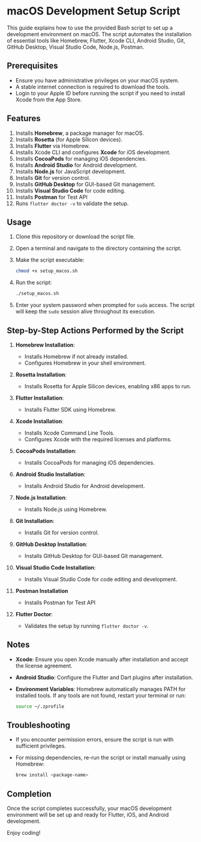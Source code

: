 # macOS Development Setup Script

This guide explains how to use the provided Bash script to set up a development environment on macOS. The script automates the installation of essential tools like Homebrew, Flutter, Xcode CLI, Android Studio, Git, GitHub Desktop, Visual Studio Code, Node.js, Postman.

## Prerequisites

- Ensure you have administrative privileges on your macOS system.
- A stable internet connection is required to download the tools.
- Login to your Apple ID before running the script if you need to install Xcode from the App Store.

## Features

1. Installs **Homebrew**, a package manager for macOS.
2. Installs **Rosetta** (for Apple Silicon devices).
3. Installs **Flutter** via Homebrew.
4. Installs Xcode CLI and configures **Xcode** for iOS development.
5. Installs **CocoaPods** for managing iOS dependencies.
6. Installs **Android Studio** for Android development.
7. Installs **Node.js** for JavaScript development.
8. Installs **Git** for version control.
9. Installs **GitHub Desktop** for GUI-based Git management.
10. Installs **Visual Studio Code** for code editing.
11. Installs **Postman** for Test API
12. Runs `flutter doctor -v` to validate the setup.

## Usage

1. Clone this repository or download the script file.
2. Open a terminal and navigate to the directory containing the script.
3. Make the script executable:

   ```bash
   chmod +x setup_macos.sh
   ```

4. Run the script:

   ```bash
   ./setup_macos.sh
   ```

5. Enter your system password when prompted for `sudo` access. The script will keep the `sudo` session alive throughout its execution.

## Step-by-Step Actions Performed by the Script

1. **Homebrew Installation**:
   - Installs Homebrew if not already installed.
   - Configures Homebrew in your shell environment.

2. **Rosetta Installation**:
   - Installs Rosetta for Apple Silicon devices, enabling x86 apps to run.

3. **Flutter Installation**:
   - Installs Flutter SDK using Homebrew.

4. **Xcode Installation**:
   - Installs Xcode Command Line Tools.
   - Configures Xcode with the required licenses and platforms.

5. **CocoaPods Installation**:
   - Installs CocoaPods for managing iOS dependencies.

6. **Android Studio Installation**:
   - Installs Android Studio for Android development.

7. **Node.js Installation**:
   - Installs Node.js using Homebrew.

8. **Git Installation**:
   - Installs Git for version control.

9. **GitHub Desktop Installation**:
   - Installs GitHub Desktop for GUI-based Git management.

10. **Visual Studio Code Installation**:
    - Installs Visual Studio Code for code editing and development.

11. **Postman Installation**
    - Installs Postman for Test API

12. **Flutter Doctor**:
    - Validates the setup by running `flutter doctor -v`.

## Notes

- **Xcode**: Ensure you open Xcode manually after installation and accept the license agreement.
- **Android Studio**: Configure the Flutter and Dart plugins after installation.
- **Environment Variables**: Homebrew automatically manages PATH for installed tools. If any tools are not found, restart your terminal or run:

  ```bash
  source ~/.zprofile
  ```

## Troubleshooting

- If you encounter permission errors, ensure the script is run with sufficient privileges.
- For missing dependencies, re-run the script or install manually using Homebrew:

  ```bash
  brew install <package-name>
  ```

## Completion

Once the script completes successfully, your macOS development environment will be set up and ready for Flutter, iOS, and Android development.

Enjoy coding!
